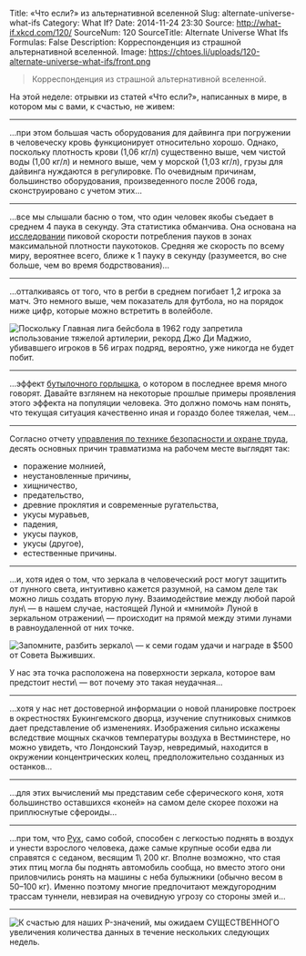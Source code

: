 Title: «Что если?» из альтернативной вселенной
Slug: alternate-universe-what-ifs
Category: What If?
Date: 2014-11-24 23:30
Source: http://what-if.xkcd.com/120/
SourceNum: 120
SourceTitle: Alternate Universe What Ifs
Formulas: False
Description: Корреспонденция из страшной альтернативной вселенной.
Image: https://chtoes.li/uploads/120-alternate-universe-what-ifs/front.png

> Корреспонденция из страшной альтернативной вселенной.

На этой неделе: отрывки из статей «Что если?», написанных в мире, в котором мы с вами, к счастью, не живем:

***

…при этом большая часть оборудования для дайвинга при погружении в человеческу кровь функционирует относительно хорошо. Однако, поскольку плотность крови (1,06 кг/л) существенно выше, чем чистой воды (1,00 кг/л) и немного выше, чем у морской (1,03 кг/л), грузы для дайвинга нуждаются в регулировке. По очевидным причинам, большинство оборудования, произведенного после 2006 года, сконструировано с учетом этих…

***

…все мы слышали басню о том, что один человек якобы съедает в среднем 4 паука в секунду. Эта статистика обманчива. Она основана на [исследовании][1] пиковой скорости потребления пауков в зонах максимальной плотности паукотоков. Средняя же скорость по всему миру, вероятнее всего, ближе к 1 пауку в секунду (разумеется, во сне больше, чем во время бодрствования)…

***

…отталкиваясь от того, что в регби в среднем погибает 1,2 игрока за матч. Это немного выше, чем показатель для футбола, но на порядок ниже цифр, которые можно встретить в волейболе.

![](/uploads/120-alternate-universe-what-ifs/players_ru.png "Поскольку Главная лига бейсбола в 1962 году запретила использование тяжелой артилерии, рекорд Джо Ди Маджио, убивавшего игроков в 56 играх подряд, вероятно, уже никогда не будет побит.")

***

…эффект [бутылочного горлышка][2], о котором в последнее время много говорят. Давайте взглянем на некоторые прошлые примеры проявления этого эффекта на популяции человека. Это должно помочь нам понять, что текущая ситуация качественно иная и гораздо более тяжелая, чем…

***

Согласно отчету [управления по технике безопасности и охране труда][3], десять основных причин травматизма на рабочем месте выглядят так:

* поражение молнией,
* неустановленные причины,
* хищничество,
* предательство,
* древние проклятия и современные ругательства,
* укусы муравьев,
* падения,
* укусы пауков,
* укусы (другое),
* естественные причины.

***

…и, хотя идея о том, что зеркала в человеческий рост могут защитить от лунного света, интуитивно кажется разумной, на самом деле так можно лишь создать вторую луну. Взаимодействие между любой парой лун\ — в нашем случае, настоящей Луной и «мнимой» Луной в зеркальном отражении\ — происходит на прямой между этими лунами в равноудаленной от них точке.

![](/uploads/120-alternate-universe-what-ifs/moon_ru.png "Запомните, разбить зеркало\ — к семи годам удачи и награде в $500 от Совета Выживших.")

У нас эта точка расположена на поверхности зеркала, которое вам предстоит нести\ — вот почему это такая неудачная…

***

…хотя у нас нет достоверной информации о новой планировке построек в окрестностях Букингемского дворца, изучение спутниковых снимков дает представление об изменениях. Изображения сильно искажены вследствие мощных скачков температуры воздуха в Вестминстере, но можно увидеть, что Лондонский Тауэр, невредимый, находится в окружении концентрических колец, предположительно созданных из останков…

***

…для этих вычислений мы представим себе сферического коня, хотя большинство оставшихся «коней» на самом деле скорее похожи на приплюснутые сфероиды…

***

…при том, что [Рух][4], само собой, способен с легкостью поднять в воздух и унести взрослого человека, даже самые крупные особи едва ли справятся с седаном, весящим 1\ 200 кг. Вполне возможно, что стая этих птиц могла бы поднять автомобиль сообща, но вместо этого они приловчились ронять на машины с неба булыжники (обычно весом в 50–100 кг). Именно поэтому многие предпочитают междугородним трассам туннели, невзирая на очевидную угрозу со стороны змей и…

***

![](/uploads/120-alternate-universe-what-ifs/harvester_ru.png "К счастью для наших P-значений, мы ожидаем СУЩЕСТВЕННОГО увеличения количества данных в течение нескольких следующих недель.")

[1]: http://www.pnas.org/content/92/10/4382.full.pdf

[2]: https://ru.wikipedia.org/wiki/Эффект_бутылочного_горлышка

[3]: https://www.osha.gov/

[4]: https://ru.wikipedia.org/wiki/Птица_Рух
